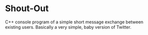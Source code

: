 # Shout-Out
C++ console program of a simple short message exchange between existing users. Basically a very simple, baby version of Twitter.
